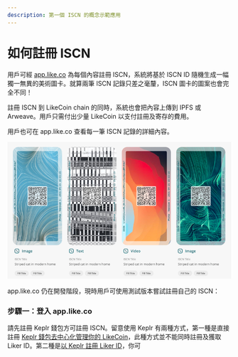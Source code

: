 ```yaml
---
description: 第一個 ISCN 的概念示範應用
---
```


# 如何註冊 ISCN

用戶可經 [app.like.co](https://app.like.co/) 為每個內容註冊 ISCN，系統將基於 ISCN ID 隨機生成一幅獨一無異的美術圖卡。就算兩筆 ISCN 記錄只差之毫釐，ISCN 圖卡的圖案也會完全不同！

註冊 ISCN 到 LikeCoin chain 的同時，系統也會把內容上傳到 IPFS 或 Arweave。用戶只需付出少量 LikeCoin 以支付註冊及寄存的費用。

用戶也可在 app.like.co 查看每一筆 ISCN 記錄的詳細內容。

![](../../.gitbook/assets/app.like.co.png)

app.like.co 仍在開發階段，現時用戶可使用測試版本嘗試註冊自己的 ISCN：

### 步驟一：登入 app.like.co

請先註冊 Keplr 錢包方可註冊 ISCN。留意使用 Keplr 有兩種方式，第一種是直接註冊 [Keplr 錢包去中心化管理你的 LikeCoin](../wallet/keplr.md)，此種方式並不能同時註冊及獲取 Liker ID。第二種是[以 Keplr 註冊 Liker ID](../../user-guide/liker-id/register-with-keplr.md)，你可

